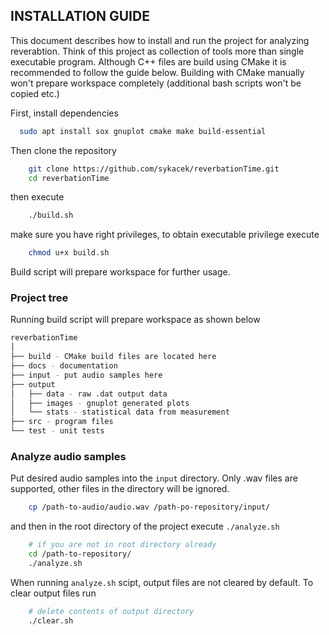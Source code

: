 ## INSTALLATION GUIDE 
This document describes how to install and run the project for analyzing reverabtion. 
Think of this project as collection of tools more than single executable program. Although C++ files are build using CMake it is recommended to follow the guide below. Building with CMake manually won't prepare workspace completely (additional bash scripts won't be copied etc.)

First, install dependencies
```sh
  sudo apt install sox gnuplot cmake make build-essential
```

Then clone the repository

```sh
    git clone https://github.com/sykacek/reverbationTime.git
    cd reverbationTime
```
then execute
```sh
    ./build.sh
```
make sure you have right privileges, to obtain executable privilege execute
```sh
    chmod u+x build.sh
```
Build script will prepare workspace for further usage.

### Project tree

Running build script will prepare workspace as shown below
``` sh
reverbationTime
│
├── build - CMake build files are located here
├── docs - documentation
├── input - put audio samples here
├── output
│   ├── data - raw .dat output data
│   ├── images - gnuplot generated plots 
│   └── stats - statistical data from measurement
├── src - program files
└── test - unit tests
```

### Analyze audio samples
Put desired audio samples into the `input` directory. Only .wav files are supported, other files in the directory will be ignored.
```sh
    cp /path-to-audio/audio.wav /path-po-repository/input/
```

and then in the root directory of the project execute `./analyze.sh`
```sh
    # if you are not in root directory already
    cd /path-to-repository/
    ./analyze.sh
```

When running `analyze.sh` scipt, output files are not cleared by default. To clear output files run
```sh
    # delete contents of output directory
    ./clear.sh
```
